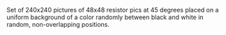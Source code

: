 Set of 240x240 pictures of 48x48 resistor pics at 45 degrees placed on a uniform background of a color randomly between black and white in random, non-overlapping positions.
